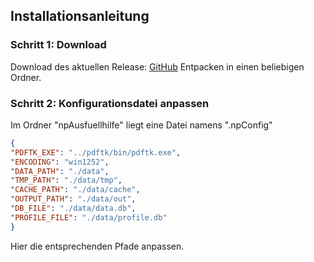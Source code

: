 ## Installationsanleitung

### Schritt 1: Download

Download des aktuellen Release: [GitHub](https://github.com/JohnSmithDoe/npDocumentFiller/raw/release/version115/npAusfuellhilfe_v115.zip)
Entpacken in einen beliebigen Ordner.

### Schritt 2: Konfigurationsdatei anpassen

Im Ordner "npAusfuellhilfe" liegt eine Datei namens ".npConfig"

```json
{
"PDFTK_EXE": "../pdftk/bin/pdftk.exe",
"ENCODING": "win1252",
"DATA_PATH": "./data",
"TMP_PATH": "./data/tmp",
"CACHE_PATH": "./data/cache",
"OUTPUT_PATH": "./data/out",
"DB_FILE": "./data/data.db",
"PROFILE_FILE": "./data/profile.db"
}
```
Hier die entsprechenden Pfade anpassen.
